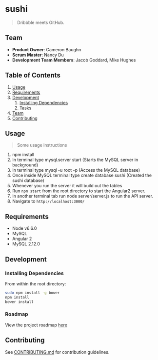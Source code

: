 # sushi

> Dribbble meets GitHub.

## Team

  - __Product Owner__: Cameron Baughn
  - __Scrum Master__: Nancy Du
  - __Development Team Members__: Jacob Goddard, Mike Hughes

## Table of Contents

1. [Usage](#Usage)
1. [Requirements](#requirements)
1. [Development](#development)
    1. [Installing Dependencies](#installing-dependencies)
    1. [Tasks](#tasks)
1. [Team](#team)
1. [Contributing](#contributing)

## Usage

> Some usage instructions
1. npm install
2. In terminal type mysql.server start (Starts the MySQL server in background)
3. In terminal type mysql -u root -p (Access the MySQL database)
4. Once inside MySQL terminal type create database sushi (Created the sushi database)
5. Whenever you run the server it will build out the tables
6. Run `npm start` from the root directory to start the Angular2 server.
7. In another terminal tab run node server/server.js to run the API server.
8. Navigate to `http://localhost:3000/`


## Requirements

- Node v6.6.0
- MySQL
- Angular 2
- MySQL 2.12.0

## Development

### Installing Dependencies

From within the root directory:

```sh
sudo npm install -g bower
npm install
bower install
```

### Roadmap

View the project roadmap [here](https://github.com/hrr19-shipwrite-and-code/sushi/issues)


## Contributing

See [CONTRIBUTING.md](CONTRIBUTING.md) for contribution guidelines.
